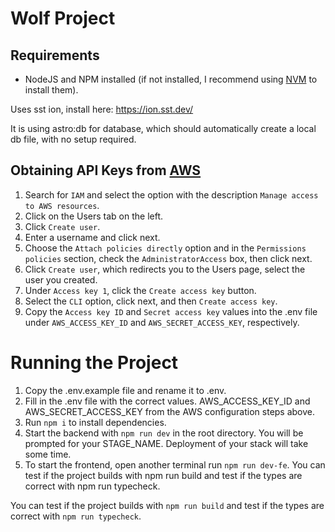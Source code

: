 # Wolf Project

## Requirements

- NodeJS and NPM installed (if not installed, I recommend using [NVM](https://github.com/nvm-sh/nvm?tab=readme-ov-file#installing-and-updating) to install them).

Uses sst ion, install here: https://ion.sst.dev/

It is using astro:db for database, which should automatically create a local db file, with no setup required.

## Obtaining API Keys from [AWS](https://console.aws.amazon.com)

1. Search for `IAM` and select the option with the description `Manage access to AWS resources`.
2. Click on the Users tab on the left.
3. Click `Create user`.
4. Enter a username and click next.
5. Choose the `Attach policies directly` option and in the `Permissions policies` section, check the `AdministratorAccess` box, then click next.
6. Click `Create user`, which redirects you to the Users page, select the user you created.
7. Under `Access key 1`, click the `Create access key` button.
8. Select the `CLI` option, click next, and then `Create access key`.
9. Copy the `Access key ID` and `Secret access key` values into the .env file under `AWS_ACCESS_KEY_ID` and `AWS_SECRET_ACCESS_KEY`, respectively.

# Running the Project
1. Copy the .env.example file and rename it to .env.
2. Fill in the .env file with the correct values. AWS_ACCESS_KEY_ID and AWS_SECRET_ACCESS_KEY from the AWS configuration steps above.
3. Run `npm i` to install dependencies.
4. Start the backend with `npm run dev` in the root directory. You will be prompted for your STAGE_NAME. Deployment of your stack will take some time.
6. To start the frontend, open another terminal run `npm run dev-fe`.
You can test if the project builds with npm run build and test if the types are correct with npm run typecheck.


You can test if the project builds with `npm run build` and test if the types are correct with `npm run typecheck`.